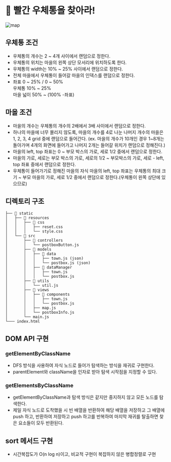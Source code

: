 # 📮 빨간 우체통을 찾아라!

![map](https://user-images.githubusercontent.com/17706346/157483432-dcffe6aa-1742-41e2-bae2-710a8edd47df.png)

## 우체통 조건

- 우체통의 개수는 2 ~ 4개 사이에서 랜덤으로 정한다.
- 우체통의 위치는 마을의 왼쪽 상단 모서리에 위치하도록 한다.
- 우체통의 width는 10% ~ 25% 사이에서 랜덤으로 정한다.
- 전체 마을에서 우체통이 들어갈 마을의 인덱스를 랜덤으로 정한다.
- 좌표 0 ~ 25% / 0 ~ 50%  
  우체통 10% ~ 25%  
  마을 넓이 50% ~ (100% -좌표)

## 마을 조건

- 마을의 개수는 우체통의 개수의 2배에서 3배 사이에서 랜덤으로 정한다.
- 하나의 마을에 너무 몰리지 않도록, 마을의 개수를 4로 나눈 나머지 개수의 마을은 1, 2, 3, 4 grid 중에 랜덤으로 들어간다.
  (ex. 마을의 개수가 10개인 경우 1~8개는 돌아가며 4개의 화면에 들어가고 나머지 2개는 들어갈 위치가 랜덤으로 정해진다.)
- 마을의 left, top 좌표는 0 ~ 부모 박스의 가로, 세로 1/2 중에서 랜덤으로 정한다.
- 마을의 가로, 세로는 부모 박스의 가로, 세로의 1/2 ~ 부모박스의 가로, 세로 - left, top 좌표 중에서 랜덤으로 정한다.
- 우체통이 들어가기로 정해진 마을의 자식 마을의 left, top 좌표는 우체통의 최대 크기 ~ 부모 마을의 가로, 세로 1/2 중에서 랜덤으로 정한다.(우체통이 왼쪽 상단에 있으므로)

## 디렉토리 구조

```
├── 📁 static
│   ├── 📁 resources
│   │   ├── 📁 css
│   │   │   ├── reset.css
│   │   │   └── style.css
│   └── 📁 src
│       ├── 📁 controllers
│       │   └── postboxButton.js
│       ├── 📁 models
│       │   ├── 📁 data
│       │   │   ├── town.js (json)
│       │   │   └── postbox.js (json)
│       │   ├── 📁 dataManager
│       │   │   ├── town.js
│       │   │   └── postbox.js
│       ├── 📁 utils
│       │   └── util.js
│       ├── 📁 views
│       │   ├── 📁 components
│       │   │   ├── town.js
│       │   │   └── postbox.js
│       │   ├── map.js
│       │   └── postboxInfo.js
│       └── main.js
└─── index.html
```

## DOM API 구현

### getElementByClassName

- DFS 방식을 사용하여 자식 노드로 들어가 탐색하는 방식을 재귀로 구현한다.
- parentElement와 className을 인자로 받아 탐색 시작점을 지정할 수 있다.

### getElementsByClassName

- getElementByClassName과 탐색 방식은 같지만 중지하지 않고 모든 노드를 탐색한다.
- 제일 자식 노드로 도착했을 시 빈 배열을 반환하여 해당 배열을 저장하고 그 배열에 push 하고, 반환하여 저장하고 push 하고를 반복하여 마지막 재귀를 탈출하면 찾은 요소들이 모두 반환된다.

## sort 메서드 구현

- 시간복잡도가 O(n log n)이고, 비교적 구현이 복잡하지 않은 병합정렬로 구현
